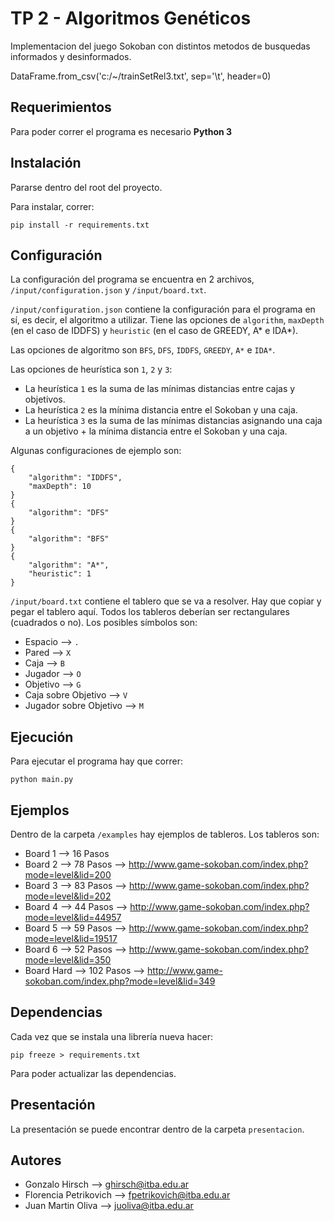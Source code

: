 # TP 2 - Algoritmos Genéticos

Implementacion del juego Sokoban con distintos metodos de busquedas informados y desinformados.

DataFrame.from_csv('c:/~/trainSetRel3.txt', sep='\t', header=0)

## Requerimientos

Para poder correr el programa es necesario **Python 3**

## Instalación

Pararse dentro del root del proyecto.

Para instalar, correr:
```
pip install -r requirements.txt
```

## Configuración

La configuración del programa se encuentra en 2 archivos, `/input/configuration.json` y `/input/board.txt`.

`/input/configuration.json` contiene la configuración para el programa en sí, es decir, el algoritmo a utilizar. Tiene las opciones de `algorithm`, `maxDepth` (en el caso de IDDFS) y `heuristic` (en el caso de GREEDY, A* e IDA*). 

Las opciones de algoritmo son `BFS`, `DFS`, `IDDFS`, `GREEDY`, `A*` e `IDA*`.

Las opciones de heurística son `1`, `2` y `3`:
* La heurística `1` es la suma de las mínimas distancias entre cajas y objetivos.
* La heurística `2` es la mínima distancia entre el Sokoban y una caja.
* La heurística `3` es la suma de las mínimas distancias asignando una caja a un objetivo + la mínima distancia entre el Sokoban y una caja.

Algunas configuraciones de ejemplo son:
```
{
    "algorithm": "IDDFS",
    "maxDepth": 10
}
{
    "algorithm": "DFS"
}
{
    "algorithm": "BFS"
}
{
    "algorithm": "A*",
    "heuristic": 1
}
```

`/input/board.txt` contiene el tablero que se va a resolver. Hay que copiar y pegar el tablero aquí. Todos los tableros deberían ser rectangulares (cuadrados o no). Los posibles símbolos son:
+ Espacio --> `.`
+ Pared --> `X`
+ Caja --> `B`
+ Jugador --> `O`
+ Objetivo --> `G`
+ Caja sobre Objetivo --> `V`
+ Jugador sobre Objetivo --> `M`

## Ejecución

Para ejecutar el programa hay que correr:
```
python main.py
```

## Ejemplos

Dentro de la carpeta `/examples` hay ejemplos de tableros. Los tableros son:
* Board 1 --> 16 Pasos
* Board 2 --> 78 Pasos --> http://www.game-sokoban.com/index.php?mode=level&lid=200
* Board 3 --> 83 Pasos --> http://www.game-sokoban.com/index.php?mode=level&lid=202
* Board 4 --> 44 Pasos --> http://www.game-sokoban.com/index.php?mode=level&lid=44957
* Board 5 --> 59 Pasos --> http://www.game-sokoban.com/index.php?mode=level&lid=19517
* Board 6 --> 52 Pasos --> http://www.game-sokoban.com/index.php?mode=level&lid=350
* Board Hard --> 102 Pasos --> http://www.game-sokoban.com/index.php?mode=level&lid=349

## Dependencias

Cada vez que se instala una librería nueva hacer:
```
pip freeze > requirements.txt
```

Para poder actualizar las dependencias.

## Presentación

La presentación se puede encontrar dentro de la carpeta `presentacion`.

## Autores

* Gonzalo Hirsch --> ghirsch@itba.edu.ar
* Florencia Petrikovich --> fpetrikovich@itba.edu.ar
* Juan Martin Oliva --> juoliva@itba.edu.ar
